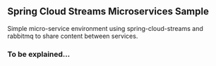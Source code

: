 ## Spring Cloud Streams Microservices Sample
Simple micro-service environment using spring-cloud-streams and rabbitmq to share content between services.

### To be explained...
